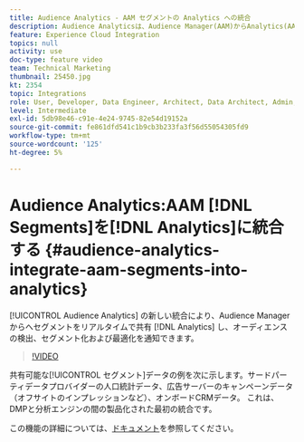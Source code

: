```yaml
---
title: Audience Analytics - AAM セグメントの Analytics への統合
description: Audience Analyticsは、Audience Manager(AAM)からAnalytics(AA)にセグメントをリアルタイムで共有し、オーディエンスの検出、セグメント化および最適化を通知する新しい統合です。
feature: Experience Cloud Integration
topics: null
activity: use
doc-type: feature video
team: Technical Marketing
thumbnail: 25450.jpg
kt: 2354
topic: Integrations
role: User, Developer, Data Engineer, Architect, Data Architect, Admin, Leader
level: Intermediate
exl-id: 5db98e46-c91e-4e24-9745-82e54d19152a
source-git-commit: fe861dfd541c1b9cb3b233fa3f56d55054305fd9
workflow-type: tm+mt
source-wordcount: '125'
ht-degree: 5%

---
```


# Audience Analytics:AAM [!DNL Segments]を[!DNL Analytics]に統合する {#audience-analytics-integrate-aam-segments-into-analytics}

[!UICONTROL Audience Analytics] の新しい統合により、Audience Managerからへセグメントをリアルタイムで共有 [!DNL Analytics] し、オーディエンスの検出、セグメント化および最適化を通知できます。

>[!VIDEO](https://video.tv.adobe.com/v/25450/?quality=12)

共有可能な[!UICONTROL セグメント]データの例を次に示します。サードパーティデータプロバイダーの人口統計データ、広告サーバーのキャンペーンデータ（オフサイトのインプレッションなど）、オンボードCRMデータ。 これは、DMPと分析エンジンの間の製品化された最初の統合です。

この機能の詳細については、[ドキュメント](https://experienceleague.adobe.com/docs/analytics/integration/audience-analytics/mc-audiences-aam.html?lang=en)を参照してください。
